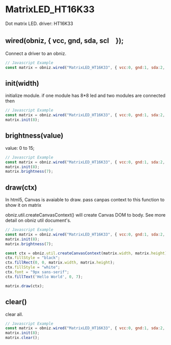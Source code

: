 # MatrixLED_HT16K33
Dot matrix LED. driver: HT16K33

## wired(obniz,  { vcc, gnd, sda, scl　});

Connect a driver to an obniz.

```Javascript
// Javascript Example
const matrix = obniz.wired("MatrixLED_HT16K33", { vcc:0, gnd:1, sda:2, scl:3 });
```

## init(width)
initialize module.
if one module has 8*8 led and two modules are connected then
```Javascript
// Javascript Example
const matrix = obniz.wired("MatrixLED_HT16K33", { vcc:0, gnd:1, sda:2, scl:3 });
matrix.init(8);
```

## brightness(value)
value: 0 to 15;

```Javascript
// Javascript Example
const matrix = obniz.wired("MatrixLED_HT16K33", { vcc:0, gnd:1, sda:2, scl:3 });
matrix.init(8);
matrix.brightness(7);
```

## draw(ctx)
In html5, Canvas is avaiable to draw.
pass canpas context to this function to show it on matrix

obniz.util.createCanvasContext() will create Canvas DOM to body.
See more detail on obniz util document's.

```Javascript
// Javascript Example
const matrix = obniz.wired("MatrixLED_HT16K33", { vcc:0, gnd:1, sda:2, scl:3 });
matrix.init(8);
matrix.brightness(7);

const ctx = obniz.util.createCanvasContext(matrix.width, matrix.height);
ctx.fillStyle = "black";
ctx.fillRect(0, 0, matrix.width, matrix.height);
ctx.fillStyle = "white";
ctx.font = "9px sans-serif";
ctx.fillText('Hello World', 0, 7);

matrix.draw(ctx);
```

## clear()
clear all.

```Javascript
// Javascript Example
const matrix = obniz.wired("MatrixLED_HT16K33", { vcc:0, gnd:1, sda:2, scl:3 });
matrix.init(8);
matrix.clear();
```

